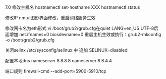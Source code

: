 7.0
修改主机名
hostnamectl set-hostname XXX
hostnamectl status

修改IP
nmtui图形界面修改，重启网络服务生效

修改网卡名为eth形式
vi /boot/grub2/grub.cfg在quiet LANG=en_US.UTF-8后面增加
net.ifnames=0 biosdevname=0
重启主机生效或执行：grub2-mkconfig -o /boot/grub2/grub.cfg

关闭selinx 
/etc/sysconfig/selinux 中 追加 SELINUX=disabled

配置本地dns
nameserver 8.8.8.8
nameserver 8.8.4.4

端口规则
firewall-cmd --add-port=5900-5910/tcp
